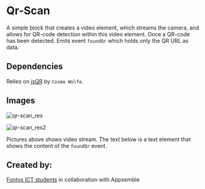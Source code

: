 # Qr-Scan

A simple block that creates a video element, which streams the camera, and allows for QR-code
detection within this video element. Once a QR-code has been detected. Emits event `foundQr` which
holds only the QR URL as data.

## Dependencies

Relies on [jsQR](https://github.com/cozmo/jsQR) by `Cosmo Wolfe`.

## Images

![qr-scan_res](https://github.com/Redhot-Development/appsemble/blob/RedHotDev/config/assets/qr-scan_res.jpg)

![qr-scan_res2](https://github.com/Redhot-Development/appsemble/blob/RedHotDev/config/assets/qr-scan_res2.jpg)

Pictures above shows video stream. The text below is a text element that shows the content of the
`foundQr` event.

## Created by:

[Fontys ICT students](https://fontys.edu/Bachelors-masters/Bachelors/Information-Communication-Technology-Eindhoven.htm)
in collaboration with Appsemble
